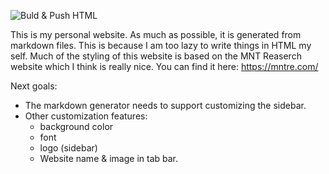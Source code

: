 ![Buld & Push HTML](https://github.com/ZekeMedley/zekemedley.github.io/workflows/Buld%20&%20Push%20HTML/badge.svg)


This is my personal website. As much as possible, it is generated from
markdown files. This is because I am too lazy to write things in HTML
my self. Much of the styling of this website is based on the MNT
Reaserch website which I think is really nice. You can find it here:
https://mntre.com/

Next goals:

* The markdown generator needs to support customizing the sidebar.
* Other customization features:
  - background color
  - font
  - logo (sidebar)
  - Website name & image in tab bar.

